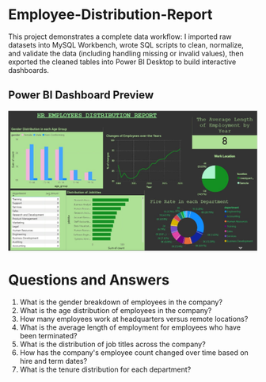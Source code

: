 # Employee-Distribution-Report
This project demonstrates a complete data workflow: I imported raw datasets into MySQL Workbench, wrote SQL scripts to clean, normalize, and validate the data (including handling missing or invalid values), then exported the cleaned tables into Power BI Desktop to build interactive dashboards.

## Power BI Dashboard Preview

![Dashboard preview](HR_dashboard.jpg)

# Questions and Answers
1. What is the gender breakdown of employees in the company?
2. What is the age distribution of employees in the company?
3. How many employees work at headquarters versus remote locations?
4. What is the average length of employment for employees who have been terminated?
5. What is the distribution of job titles across the company?
6. How has the company's employee count changed over time based on hire and term dates?
7. What is the tenure distribution for each department?
